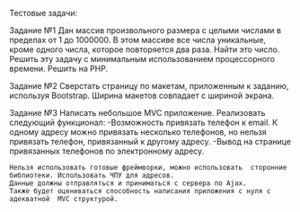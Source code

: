 Тестовые задачи:

Задание №1
	Дан массив произвольного размера с целыми числами в пределах от 1 до 1000000.
	В этом массиве все числа уникальные, кроме одного числа, которое повторяется два раза. Найти это число.
	Решить эту задачу с минимальным использованием процессорного времени. Решить на PHP.

Задание №2
	Сверстать страницу по макетам, приложенным к заданию, используя Bootstrap.
	Ширина макетов совпадает с шириной экрана.

Задание №3
	Написать небольшое MVC приложение.  Реализовать следующий функционал:
		-Возможность привязать телефон к email.  К одному адресу можно привязать несколько телефонов, но нельзя привязать телефон, привязанный к другому адресу.
		-Вывод на странице привязанных телефонов по электронному адресу.
		
	Нельзя использовать готовые фреймворки, можно использовать  сторонние библиотеки. Использовать ЧПУ для адресов.
	Данные должны отправляться и приниматься с сервера по Ajax.
	Также будет оцениваться способность написания приложения с нуля с адекватной  MVC структурой.
